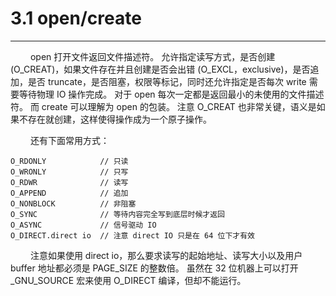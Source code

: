 # 3.1 open/create
***

&emsp;&emsp;
open 打开文件返回文件描述符。
允许指定读写方式，是否创建 (O\_CREAT)，如果文件存在并且创建是否会出错 (O\_EXCL，exclusive)，是否追加，是否 truncate，是否阻塞，权限等标记，同时还允许指定是否每次 write 需要等待物理 IO 操作完成。
对于 open 每次一定都是返回最小的未使用的文件描述符。
而 create 可以理解为 open 的包装。
注意 O\_CREAT 也非常关键，语义是如果不存在就创建，这样使得操作成为一个原子操作。


&emsp;&emsp;
还有下面常用方式：

    O_RDONLY            // 只读
    O_WRONLY            // 只写
    O_RDWR              // 读写
    O_APPEND            // 追加
    O_NONBLOCK          // 非阻塞
    O_SYNC              // 等待内容完全写到底层时候才返回
    O_ASYNC             // 信号驱动 IO
    O_DIRECT.direct io  // 注意 direct IO 只是在 64 位下才有效

&emsp;&emsp;
注意如果使用 direct io，那么要求读写的起始地址、读写大小以及用户 buffer 地址都必须是 PAGE\_SIZE 的整数倍。
虽然在 32 位机器上可以打开 \_GNU\_SOURCE 宏来使用 O\_DIRECT 编译，但却不能运行。